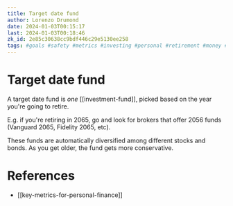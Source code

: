 ```yaml
---
title: Target date fund
author: Lorenzo Drumond
date: 2024-01-03T00:15:17
last: 2024-01-03T00:18:46
zk_id: 2e85c30638cc9bdf446c29e5130ee258
tags: #goals #safety #metrics #investing #personal #retirement #money #finance #pension #target
---
```



# Target date fund
A target date fund is _one_ [[investment-fund]], picked based on the year you're going to retire.

E.g. if you're retiring in 2065, go and look for brokers that offer 2056 funds (Vanguard 2065, Fidelity 2065, etc).

These funds are automatically diversified among different stocks and bonds. As you get older, the fund gets more conservative.

# References
- [[key-metrics-for-personal-finance]]

